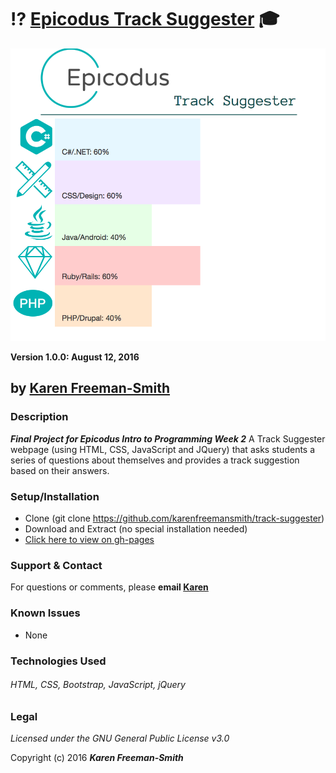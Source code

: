 # :interrobang: [Epicodus Track Suggester](http://karenfreemansmith.github.io/track-suggester) :mortar_board:
![project screenshot](/img/screenshot.png)

__Version 1.0.0: August 12, 2016__
## by [Karen Freeman-Smith](http://karenfreemansmith.github.io)

### Description
__*Final Project for Epicodus Intro to Programming Week 2*__
A Track Suggester webpage (using HTML, CSS, JavaScript and JQuery) that asks students a series of questions about themselves and provides a track suggestion based on their answers.

### Setup/Installation
* Clone (git clone https://github.com/karenfreemansmith/track-suggester)
* Download and Extract (no special installation needed)
* [Click here to view on gh-pages](http://karenfreemansmith.github.io/track-suggester)

### Support & Contact
For questions or comments, please __email [Karen](karenfreemansmith@gmail.com)__

### Known Issues
* None

### Technologies Used
###### HTML, CSS, Bootstrap, JavaScript, jQuery

### Legal
*Licensed under the GNU General Public License v3.0*

Copyright (c) 2016 **_Karen Freeman-Smith_**
